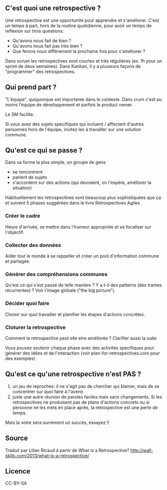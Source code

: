 
## C'est quoi une retrospective ?
Une retrospective est une opportunité pour apprendre et s'améliorer. C'est un temps à part, hors de la routine quotidienne, pour avoir un temps de reflexion sur trois questions:

* Qu'avons nous fait de bien ?
* Qu'avons nous fait pas très bien ?
* Que ferons nous différement la prochaine fois pour s'améliorer ?

Dans scrum les retrospectives sont courtes et très régulières (ex. 1h pour un sprint de deux semaines). Dans Kanban, il y a plusieurs façons de "programmer" des retrospectives.

## Qui prend part ?

"L'équipe", quiquonque est importante dans le contexte. Dans crum c'est au moins l'équipe de développement et parfois le product owner. 

Le SM facilite.

Si vous avez des sujets specifiques qui incluent / affectent d'autres personnes hors de l'équipe, invitez les à travailler sur une solution commune.

## Qu'est ce qui se passe ?

Dans sa forme la plus simple, un groupe de gens
* se rencontrent
* parlent de sujets
* s'accordent sur des actions (qui devraient, on l'espère, améliorer la situation)

Habituellement les retrospectives sont beaucoup plus sophistiquées que ça et suivent 5 phases suggérées dans le livre Retrospectives Agiles.

### Créer le cadre

Heure d'arrivée, se mettre dans l'humeur appropriée et se focaliser sur l'objectif.

### Collecter des données

Aider tout le monde à se rappeller et créer un pool d'information commune et partagée.

### Générer des compréhensions communes

Qu'est ce qui s'est passé de telle manière ? Y a t-il des patterns (des trames récurrentes) ? Voir l'image globale ("the big picture").

### Décider quoi faire

Choisir sur quoi travailler et planifier les étapes d'actions concrètes.

### Cloturer la retrospective

Comment la retrospective peut elle etre améliorée ? Clarifier aussi la suite

Vous pouvez soutenir chaque phase avec des activités specifiques pour générer des idées et de l'interaction (voir plan-for-retrospectives.com pour des exemples)

## Qu'est ce qu'une retrospective n'est PAS ?

1. un jeu de reproches: il ne s'agit pas de chercher qui blamer, mais de se concentrer sur quoi faire à l'avenir.
2. juste une autre réunion de paroles faciles mais sans changements. Si les retrospectives ne produisent pas de plans d'actions concrets ou si personne ne les mets en place après, la retrospective est une perte de temps.

Mais la votre sera surrement un succès, essayez !!

## Source
Traduit par Lilian Ricaud à partir de What is a Retrospective?
http://wall-skills.com/2013/what-is-a-retrospective/

## Licence
CC-BY-SA
  
